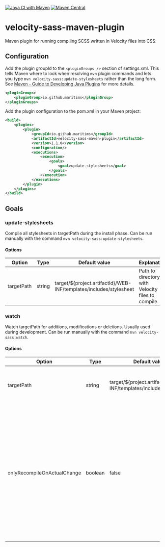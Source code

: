 [![Java CI with Maven](https://github.com/Maritims/velocity-sass-maven-plugin/actions/workflows/maven.yml/badge.svg)](https://github.com/Maritims/velocity-sass-maven-plugin/actions/workflows/maven.yml)
[![Maven Central](https://maven-badges.herokuapp.com/maven-central/io.github.maritims/velocity-sass-maven-plugin/badge.svg)](https://maven-badges.herokuapp.com/maven-central/io.github.maritims/velocity-sass-maven-plugin)

# velocity-sass-maven-plugin
Maven plugin for running compiling SCSS written in Velocity files into CSS.

## Configuration
Add the plugin groupId to the `<pluginGroups />` section of settings.xml. This tells Maven where to look when resolving `mvn` plugin commands and lets you type `mvn velocity-sass:update-stylesheets` rather than the long form.
See [Maven - Guide to Developing Java Plugins](https://maven.apache.org/guides/plugin/guide-java-plugin-development.html) for more details.
```xml
<pluginGroups>
    <pluginGroup>io.github.maritims</pluginGroup>
</pluginGroups>
```

Add the plugin configuration to the pom.xml in your Maven project:
```xml
<build>
    <plugins>
        <plugin>
            <groupId>io.github.maritims</groupId>
            <artifactId>velocity-sass-maven-plugin</artifactId>
            <version>1.1.0</version>
            <configuration/>
            <executions>
                <execution>
                    <goals>
                        <goal>update-stylesheets</goal>
                    </goals>
                </execution>
            </executions>
        </plugin>
    </plugins>
</build>
```

## Goals

### update-stylesheets
Compile all stylesheets in targetPath during the install phase. Can be run manually with the command `mvn velocity-sass:update-stylesheets`.

#### Options
| Option     | Type    | Default value                                                      | Explanation                                       |
|------------|---------|--------------------------------------------------------------------|---------------------------------------------------|
| targetPath | string  | target/${project.artifactId}/WEB-INF/templates/includes/stylesheet | Path to directory with Velocity files to compile. |

### watch
Watch targetPath for additions, modifications or deletions. Usually used during development. Can be run manually with the command `mvn velocity-sass:watch`.

#### Options
| Option                      | Type    | Default value                                                      | Explanation                                                                                                                                                                                                   |
|-----------------------------|---------|--------------------------------------------------------------------|---------------------------------------------------------------------------------------------------------------------------------------------------------------------------------------------------------------|
| targetPath                  | string  | target/${project.artifactId}/WEB-INF/templates/includes/stylesheet | Path to directory with Velocity files to compile.                                                                                                                                                             |
| onlyRecompileOnActualChange | boolean | false                                                              | When true a hashmap is constructed with CRC32 hashes of all files in targetPath. A rehash is done when a file change is detected and a comparison is performed to determine if there's been an actual change. |